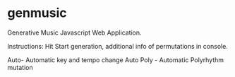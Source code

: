 # genmusic

Generative Music Javascript Web Application. 

Instructions: Hit Start generation, additional info of permutations in console.

Auto- Automatic key and tempo change
Auto Poly - Automatic Polyrhythm mutation
